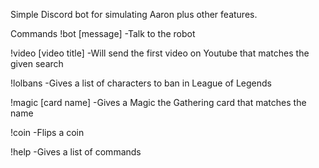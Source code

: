 Simple Discord bot for simulating Aaron plus other features.

Commands
!bot [message]
-Talk to the robot

!video [video title]
-Will send the first video on Youtube that matches the given search

!lolbans 
-Gives a list of characters to ban in League of Legends

!magic [card name]
-Gives a Magic the Gathering card that matches the name

!coin
-Flips a coin

!help
-Gives a list of commands



